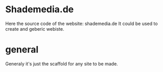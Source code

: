 # Shademedia.de

Here the source code of the website: shademedia.de
It could be used to create and geberic webiste.

# general 

Generaly it's just the scaffold for any site to be made. 
